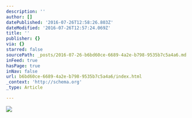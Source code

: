 ```yaml
---
description: ''
author: []
datePublished: '2016-07-26T12:58:26.803Z'
dateModified: '2016-07-26T12:57:24.069Z'
title: ''
publisher: {}
via: {}
starred: false
sourcePath: _posts/2016-07-26-b6bd60ce-6689-4a2e-b798-9535b7c5a4a6.md
inFeed: true
hasPage: true
inNav: false
url: b6bd60ce-6689-4a2e-b798-9535b7c5a4a6/index.html
_context: 'http://schema.org'
_type: Article

---
```

![](https://the-grid-user-content.s3-us-west-2.amazonaws.com/15341a86-efd5-4998-aabb-280fe103f2fb.png)